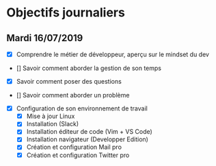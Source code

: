 # Objectifs journaliers

## Mardi 16/07/2019


* [x] Comprendre le métier de développeur, aperçu sur le mindset du dev
* [] Savoir comment aborder la gestion de son temps
* [x] Savoir comment poser des questions
* [] Savoir comment aborder un problème
* [x] Configuration de son environnement de travail
  * [x] Mise à jour Linux
  * [x] Installation (Slack)
  * [x] Installation éditeur de code (Vim + VS Code)
  * [x] Installation navigateur (Developper Edition)
  * [x] Création et configuration Mail pro 
  * [x] Création et configuration Twitter pro 
